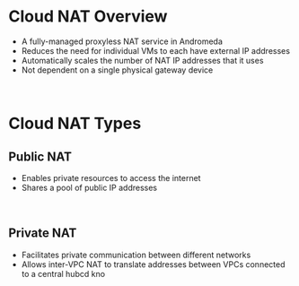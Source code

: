 # Cloud NAT Overview

* A fully-managed proxyless NAT service in Andromeda
* Reduces the need for individual VMs to each have external IP addresses
* Automatically scales the number of NAT IP addresses that it uses
* Not dependent on a single physical gateway device

<br>

# Cloud NAT Types

## Public NAT

* Enables private resources to access the internet
* Shares a pool of public IP addresses

<br>

## Private NAT

* Facilitates private communication between different networks
* Allows inter-VPC NAT to translate addresses between VPCs connected to a central hubcd kno 
